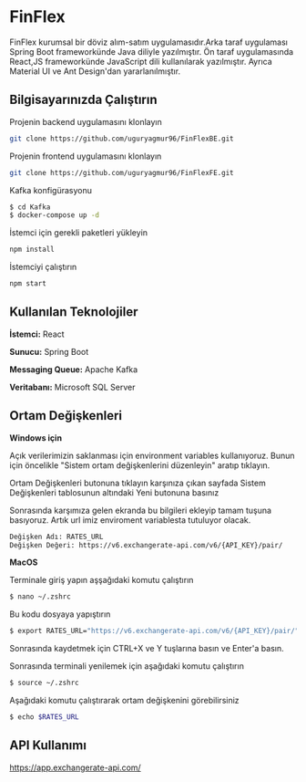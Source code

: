 
# FinFlex

FinFlex kurumsal bir döviz alım-satım uygulamasıdır.Arka taraf uygulaması Spring Boot frameworkünde Java diliyle yazılmıştır.
Ön taraf uygulamasında React,JS frameworkünde   JavaScript dili kullanılarak yazılmıştır.
Ayrıca Material UI ve Ant Design'dan yararlanılmıştır.


## Bilgisayarınızda Çalıştırın

 Projenin backend uygulamasını klonlayın

```bash
git clone https://github.com/uguryagmur96/FinFlexBE.git
```

Projenin frontend uygulamasını klonlayın

```bash
git clone https://github.com/uguryagmur96/FinFlexFE.git
```

Kafka konfigürasyonu

```bash
$ cd Kafka
$ docker-compose up -d
```

İstemci için gerekli paketleri yükleyin

```bash
npm install
```

İstemciyi çalıştırın

```bash
npm start
```

  
## Kullanılan Teknolojiler

**İstemci:** React

**Sunucu:** Spring Boot

**Messaging Queue:** Apache Kafka


**Veritabanı:** Microsoft SQL Server

  
## Ortam Değişkenleri

**Windows için**

Açık verilerimizin saklanması için environment variables kullanıyoruz. Bunun için öncelikle "Sistem ortam değişkenlerini düzenleyin" aratıp tıklayın.

Ortam Değişkenleri  butonuna tıklayın karşınıza çıkan sayfada Sistem Değişkenleri tablosunun altındaki Yeni butonuna basınız

Sonrasında karşımıza gelen ekranda bu bilgileri ekleyip tamam tuşuna basıyoruz. Artık url imiz enviroment variablesta tutuluyor olacak.
```bash
Değişken Adı: RATES_URL
Değişken Değeri: https://v6.exchangerate-api.com/v6/{API_KEY}/pair/
```

**MacOS**

Terminale giriş yapın aşşağıdaki komutu çalıştırın

```bash
$ nano ~/.zshrc
```
Bu kodu dosyaya yapıştırın 
```bash
$ export RATES_URL="https://v6.exchangerate-api.com/v6/{API_KEY}/pair/"
```
Sonrasında kaydetmek için CTRL+X ve Y tuşlarına basın ve Enter'a basın.

Sonrasında terminali yenilemek için aşağıdaki komutu çalıştırın

```bash
$ source ~/.zshrc
```
Aşağıdaki komutu çalıştırarak ortam değişkenini görebilirsiniz

```bash
$ echo $RATES_URL
```




## API Kullanımı

https://app.exchangerate-api.com/

  
